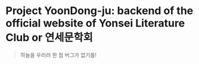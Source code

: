 # Project YoonDong-ju: backend of the official website of Yonsei Literature Club or 연세문학회
> 하늘을 우러러 한 점 버그가 없기를!
